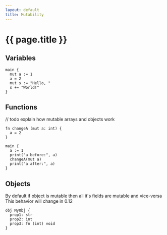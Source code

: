 ```yaml
---
layout: default
title: Mutability
---
```


# {{ page.title }}

## Variables
```the
main {
  mut a := 1
  a = 2
  mut s := "Hello, "
  s += "World!"
}
```

## Functions
// todo explain how mutable arrays and objects work
```the
fn changeA (mut a: int) {
  a = 2
}

main {
  a := 1
  print("a before:", a)
  changeA(mut a)
  print("a after:", a)
}
```

## Objects
By default if object is mutable then all it's fields are mutable and vice-versa
This behavior will change in 0.12
```the
obj MyObj {
  prop1: str
  prop2: int
  prop3: fn (int) void
}
```
